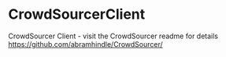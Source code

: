CrowdSourcerClient
==================

CrowdSourcer Client - visit the CrowdSourcer readme for details  https://github.com/abramhindle/CrowdSourcer/